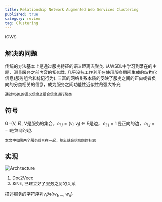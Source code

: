 ```yaml
---
title: Relationship Network Augmented Web Services Clustering
published: true
category: review
tag: Clustering
---
```

ICWS

## 解决的问题

传统的方法基本上是通过服务特征的语义距离去聚类. 从WSDL中学习到潜在的主题，测量服务之前内容的相似性.
几乎没有工作利用在使用服务期间生成的结构化信息(服务组合和标记行为).
丰富的网络关系本质的反映了服务之间的正向或者负向的分类相关的信息，成为服务之间功能性近似性的强大补充.

`通过WSDL的语义信息及组合信息进行聚类`

## 符号

G=(V, E), V是服务的集合，$e_{i,j}=(v_i, v_j)\in E$是边， $e_{i,j}=1$ 是正向的边， $e_{i,j}=-1$是负向的边.

`本文中如果两个服务组合在一起，那么就会给负向的标志`

## 实现

![Architecture](http://plusnet.cn/assets/include/web_clustering.png)

1. Doc2Vecc
2. SiNE, 已建立好了服务之间的关系

描述服务的字符序列$v_i$为$\left\{ w_1, ..., w_n \right\}$
